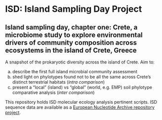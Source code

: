 # ISD: Island Sampling Day Project
## Island sampling day, chapter one: Crete, a microbiome study to explore environmental drivers of community composition across ecosystems in the island of Crete, Greece
A snapshot of the prokaryotic diversity across the island of Crete. Aim to:
<ol type="a">
  <li>describe the first full island microbial community assessment</li>
  <li>shed light on phylotypes found not to be all the same across Crete’s distinct terrestrial habitats (<i>intra comparison</i>)</li>
  <li>present a “local” (island) vs “global” (world, e.g. EMP) soil phylotype comparative analysis (<i>inter comparison</i>)</li>
</ol>
This repository holds ISD molecular ecology analysis pertinent scripts.
ISD sequence data are available as a <a href="https://www.ebi.ac.uk/ena/data/view/PRJEB21776" target="blank">European Nucleotide Archive repository project</a>.
